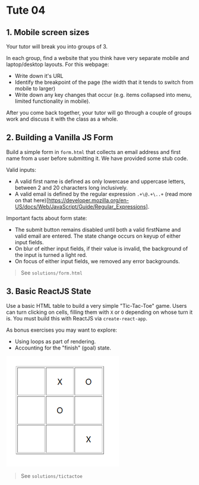 # Tute 04

## 1. Mobile screen sizes

Your tutor will break you into groups of 3.

In each group, find a website that you think have very separate mobile and laptop/desktop layouts. For this webpage:
 * Write down it's URL
 * Identify the breakpoint of the page (the width that it tends to switch from mobile to larger)
 * Write down any key changes that occur (e.g. items collapsed into menu, limited functionality in mobile).

After you come back together, your tutor will go through a couple of groups work and discuss it with the class as a whole.

## 2. Building a Vanilla JS Form

Build a simple form in `form.html` that collects an email address and first name from a user before submitting it. We have provided some stub code.

Valid inputs:
 * A valid first name is defined as only lowercase and uppercase letters, between 2 and 20 characters long inclusively.
 * A valid email is defined by the regular expression `.+\@.+\..+` (read more on that here)[https://developer.mozilla.org/en-US/docs/Web/JavaScript/Guide/Regular_Expressions].

Important facts about form state:
 * The submit button remains disabled until both a valid firstName and valid email are entered. The state change occurs on keyup of either input fields.
 * On blur of either input fields, if their value is invalid, the background of the input is turned a light red.
 * On focus of either input fields, we removed any error backgrounds.

> See `solutions/form.html`

## 3. Basic ReactJS State

Use a basic HTML table to build a very simple "Tic-Tac-Toe" game. Users can turn clicking on cells, filling them with `X` or `O` depending on whose turn it is. You must build this with ReactJS via `create-react-app`.

As bonus exercises you may want to explore:
 * Using loops as part of rendering.
 * Accounting for the "finish" (goal) state.

![](board.png)

> See `solutions/tictactoe`
